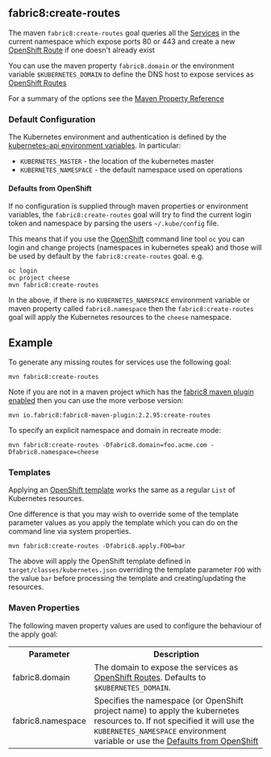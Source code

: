## fabric8:create-routes

The maven `fabric8:create-routes` goal queries all the [Services](services.html) in the current namespace which expose ports 80 or 443 and create a new [OpenShift Route](http://docs.openshift.org/latest/admin_guide/router.html) if one doesn't already exist

You can use the maven property `fabric8.domain` or the environment variable `$KUBERNETES_DOMAIN` to define the DNS host to expose services as [OpenShift Routes](http://docs.openshift.org/latest/admin_guide/router.html)

For a summary of the options see the [Maven Property Reference](#maven-properties)

### Default Configuration

The Kubernetes environment and authentication is defined by the [kubernetes-api environment variables](https://github.com/fabric8io/fabric8/tree/master/components/kubernetes-api#configuration). In particular:

* `KUBERNETES_MASTER` - the location of the kubernetes master
* `KUBERNETES_NAMESPACE` - the default namespace used on operations

#### Defaults from OpenShift

If no configuration is supplied through maven properties or environment variables, the `fabric8:create-routes` goal will try to find the current login token and namespace by parsing the users `~/.kube/config` file.

This means that if you use the [OpenShift](http://www.openshift.org/) command line tool `oc` you can login and change projects (namespaces in kubernetes speak) and those will be used by default by the `fabric8:create-routes` goal. e.g.

```
oc login
oc project cheese
mvn fabric8:create-routes
```
In the above, if there is no `KUBERNETES_NAMESPACE` environment variable or maven property called `fabric8.namespace` then the `fabric8:create-routes` goal will apply the Kubernetes resources to the `cheese` namespace.

## Example

To generate any missing routes for services use the following goal:

    mvn fabric8:create-routes

Note if you are not in a maven project which has the [fabric8 maven plugin enabled](mavenPlugin.html) then you can use the more verbose version:

    mvn io.fabric8:fabric8-maven-plugin:2.2.95:create-routes

To specify an explicit namespace and domain in recreate mode:

    mvn fabric8:create-routes -Dfabric8.domain=foo.acme.com -Dfabric8.namespace=cheese   

### Templates

Applying an [OpenShift template](http://docs.openshift.org/latest/dev_guide/templates.html) works the same as a regular `List` of Kubernetes resources. 

One difference is that you may wish to override some of the template parameter values as you apply the template which you can do on the command line via system properties.

    mvn fabric8:create-routes -Dfabric8.apply.FOO=bar
    
The above will apply the OpenShift template defined in `target/classes/kubernetes.json` overriding the template parameter `FOO` with the value `bar` before processing the template and creating/updating the resources.

### Maven Properties

The following maven property values are used to configure the behaviour of the apply goal:

<table class="table table-striped">
<tr>
<th>Parameter</th>
<th>Description</th>
</tr>
<tr>
<td>fabric8.domain</td>
<td>The domain to expose the services as <a href="http://docs.openshift.org/latest/admin_guide/router.html">OpenShift Routes</a>. Defaults to <code>$KUBERNETES_DOMAIN</code>.</td>
</tr>
<tr>
<td>fabric8.namespace</td>
<td>Specifies the namespace (or OpenShift project name) to apply the kubernetes resources to. If not specified it will use the <code>KUBERNETES_NAMESPACE</code> environment variable or use the <a href="#defaults-from-openshift">Defaults from OpenShift</a></td>
</tr>
</table>

